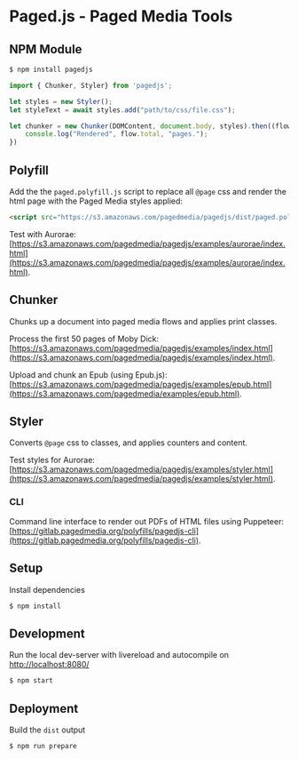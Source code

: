 Paged.js - Paged Media Tools
===========

## NPM Module
```sh
$ npm install pagedjs
```

```js
import { Chunker, Styler} from 'pagedjs';

let styles = new Styler();
let styleText = await styles.add("path/to/css/file.css");

let chunker = new Chunker(DOMContent, document.body, styles).then((flow) => {
	console.log("Rendered", flow.total, "pages.");
})
```

## Polyfill

Add the the `paged.polyfill.js` script to replace all `@page` css and render the html page with the Paged Media styles applied:

```html
<script src="https://s3.amazonaws.com/pagedmedia/pagedjs/dist/paged.polyfill.js"></script>
```

Test with Aurorae: [https://s3.amazonaws.com/pagedmedia/pagedjs/examples/aurorae/index.html](https://s3.amazonaws.com/pagedmedia/pagedjs/examples/aurorae/index.html).

## Chunker
Chunks up a document into paged media flows and applies print classes.

Process the first 50 pages of Moby Dick: [https://s3.amazonaws.com/pagedmedia/pagedjs/examples/index.html](https://s3.amazonaws.com/pagedmedia/pagedjs/examples/index.html).

Upload and chunk an Epub (using Epub.js): [https://s3.amazonaws.com/pagedmedia/pagedjs/examples/epub.html](https://s3.amazonaws.com/pagedmedia/examples/epub.html).

## Styler
Converts `@page` css to classes, and applies counters and content.

Test styles for Aurorae: [https://s3.amazonaws.com/pagedmedia/pagedjs/examples/styler.html](https://s3.amazonaws.com/pagedmedia/pagedjs/examples/styler.html).

### CLI

Command line interface to render out PDFs of HTML files using Puppeteer: [https://gitlab.pagedmedia.org/polyfills/pagedjs-cli](https://gitlab.pagedmedia.org/polyfills/pagedjs-cli).

## Setup
Install dependencies
```sh
$ npm install
```

## Development
Run the local dev-server with livereload and autocompile on [http://localhost:8080/](http://localhost:8080/)
```sh
$ npm start
```

## Deployment
Build the `dist` output
```sh
$ npm run prepare
```
